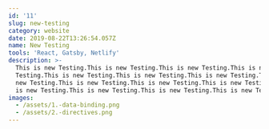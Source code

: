 ```yaml
---
id: '11'
slug: new-testing
category: website
date: 2019-08-22T13:26:54.057Z
name: New Testing
tools: 'React, Gatsby, Netlify'
description: >-
  This is new Testing.This is new Testing.This is new Testing.This is new
  Testing.This is new Testing.This is new Testing.This is new Testing.This is
  new Testing.This is new Testing.This is new Testing.This is new Testing.This
  is new Testing.This is new Testing.This is new Testing.This is new Testing.
images:
  - /assets/1.-data-binding.png
  - /assets/2.-directives.png
---
```


